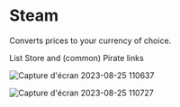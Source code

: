 # Steam
Converts prices to your currency of choice.

List Store and (common) Pirate links

![Capture d'écran 2023-08-25 110637](https://github.com/N3ars/Steam-Page-Enhancer/assets/41067116/baf42ab4-157c-4819-bf1d-995a8151ce65)

![Capture d'écran 2023-08-25 110727](https://github.com/N3ars/Steam-Page-Enhancer/assets/41067116/2fe4fb03-b203-4eb9-afcb-2b1c53a5a99f)
